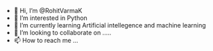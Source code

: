 - 👋 Hi, I’m @RohitVarmaK
- 👀 I’m interested in Python
- 🌱 I’m currently learning Artificial intellegence and machine learning
- 💞️ I’m looking to collaborate on .....
- 📫 How to reach me ...

<!---
RohitVarmaK/RohitVarmaK is a ✨ special ✨ repository because its `README.md` (this file) appears on your GitHub profile.
You can click the Preview link to take a look at your changes.
--->
